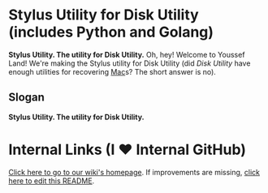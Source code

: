 # Stylus Utility for Disk Utility (includes Python and Golang)

__Stylus Utility. The utility for Disk Utility.__ Oh, hey! Welcome to Youssef Land! We're making the Stylus utility for Disk Utility (did _Disk Utility_ have enough utilities for recovering [Mac](https://apple.com/macos/monterey)s? The short answer is no).

## Slogan

__Stylus Utility. The utility for Disk Utility.__ 

# Internal Links (I ❤️ Internal GitHub)

[Click here to go to our wiki's homepage](https://github.com/The-Youssef-Nasr-Company/Stylus-Utility-for-Disk-Utility/wiki). If improvements are missing, [click here to edit this README](https://github.com/The-Youssef-Nasr-Company/Stylus-Utility-for-Disk-Utility/edit/main/README.markdown).
